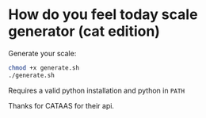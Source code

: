# How do you feel today scale generator (cat edition)

Generate your scale: 
```sh
chmod +x generate.sh
./generate.sh
```

Requires a valid python installation and python in `PATH`

Thanks for CATAAS for their api.